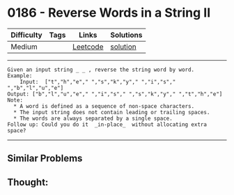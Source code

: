 # 0186 - Reverse Words in a String II

Difficulty  | Tags | Links | Solutions
----------- | ---- | ----- | -----
Medium |  | [Leetcode](https://leetcode.com/problems/reverse-words-in-a-string-ii) | [solution](https://leetcode.com/problems/reverse-words-in-a-string-ii/solution/)


-----------

```
Given an input string _ _ , reverse the string word by word.
Example:
    Input:  ["t","h","e"," ","s","k","y"," ","i","s"," ","b","l","u","e"]
Output: ["b","l","u","e"," ","i","s"," ","s","k","y"," ","t","h","e"]
Note:
  * A word is defined as a sequence of non-space characters.
  * The input string does not contain leading or trailing spaces.
  * The words are always separated by a single space.
Follow up: Could you do it  _in-place_  without allocating extra space?
```

-----------


## Similar Problems




## Thought:
